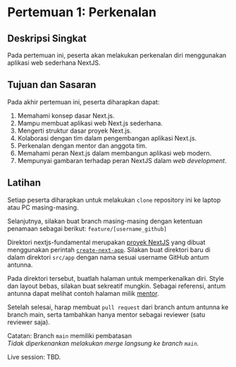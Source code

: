 # Pertemuan 1: Perkenalan 

## Deskripsi Singkat
Pada pertemuan ini, peserta akan melakukan perkenalan diri menggunakan aplikasi web sederhana NextJS. 

## Tujuan dan Sasaran
Pada akhir pertemuan ini, peserta diharapkan dapat:
1. Memahami konsep dasar Next.js.
2. Mampu membuat aplikasi web Next.js sederhana.
3. Mengerti struktur dasar proyek Next.js.
4. Kolaborasi dengan tim dalam pengembangan aplikasi Next.js.
5. Perkenalan dengan mentor dan anggota tim.
6. Memahami peran Next.js dalam membangun aplikasi web modern.
7. Mempunyai gambaran terhadap peran NextJS dalam _web development_.

## Latihan

Setiap peserta diharapkan untuk melakukan `clone` repository ini ke laptop atau PC masing-masing.

Selanjutnya, silakan buat branch masing-masing dengan ketentuan penamaan sebagai berikut:
```feature/[username_github]```

Direktori nextjs-fundamental merupakan [proyek NextJS](https://github.com/NextJS-Sandbox-HSI/team25-intro/tree/main/nextjs-fundamental) yang dibuat menggunakan perintah [`create-next-app`](https://nextjs.org/docs/app/api-reference/cli/create-next-app). Silakan buat direktori baru di dalam direktori `src/app` dengan nama sesuai username GitHub antum antunna.

Pada direktori tersebut, buatlah halaman untuk memperkenalkan diri. Style dan layout bebas, silakan buat sekreatif mungkin. Sebagai referensi, antum antunna dapat melihat contoh halaman milik [mentor](https://github.com/NextJS-Sandbox-HSI/team25-intro/tree/main/nextjs-fundamental/src/app/dandyar).

Setelah selesai, harap membuat `pull request` dari branch antum antunna ke branch main, serta tambahkan hanya mentor sebagai reviewer (satu reviewer saja).

Catatan: Branch `main` memiliki pembatasan<br>
_Tidak diperkenankan melakukan merge langsung ke branch `main`._

Live session: TBD.
